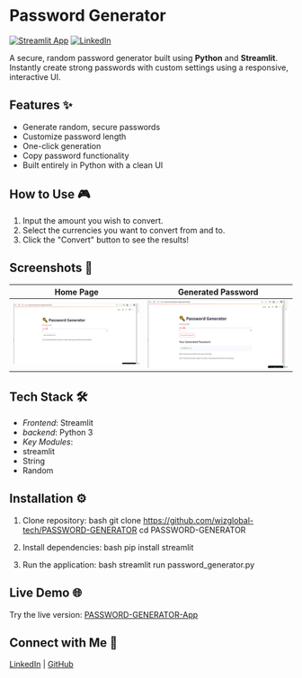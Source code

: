 # Password Generator

[![Streamlit App](https://static.streamlit.io/badges/streamlit_badge_black_white.svg)](https://password-generator-page.streamlit.app/)
[![LinkedIn](https://img.shields.io/badge/LinkedIn-Post-blue)](https://www.linkedin.com/posts/wisdom-douglas_python-streamlit-webapp-activity-7347095658681507840-8nnr?utm_source=share&utm_medium=member_desktop&rcm=ACoAAFHEifEBXd66QbKca3n-0IoGRbXlbVjZPYo)

A secure, random password generator built using **Python** and **Streamlit**. Instantly create strong passwords with custom settings using a responsive, interactive UI.

## Features ✨
- Generate random, secure passwords
- Customize password length
- One-click generation
- Copy password functionality
- Built entirely in Python with a clean UI

## How to Use 🎮
1. Input the amount you wish to convert.
2. Select the currencies you want to convert from and to.
3. Click the "Convert" button to see the results!


## Screenshots 📸
| Home Page | Generated Password  |
|------------------|----------------|
| ![Home Page](screenshots/image1.png) | ![Generated Password](screenshots/image2.png) |

## Tech Stack 🛠
- *Frontend*: Streamlit
- *backend*: Python 3
- *Key Modules*: 
- streamlit 
- String
- Random

## Installation ⚙
1. Clone repository:
bash
git clone https://github.com/wizglobal-tech/PASSWORD-GENERATOR
cd PASSWORD-GENERATOR

3. Install dependencies:
bash
pip install streamlit 


4. Run the application:
bash
streamlit run password_generator.py


## Live Demo 🌐
Try the live version: [PASSWORD-GENERATOR-App](https://password-generator-page.streamlit.app/)

## Connect with Me 👋
[LinkedIn](https://www.linkedin.com/in/wisdom-douglas/) | 
[GitHub](https://github.com/wizglobal-tech)

